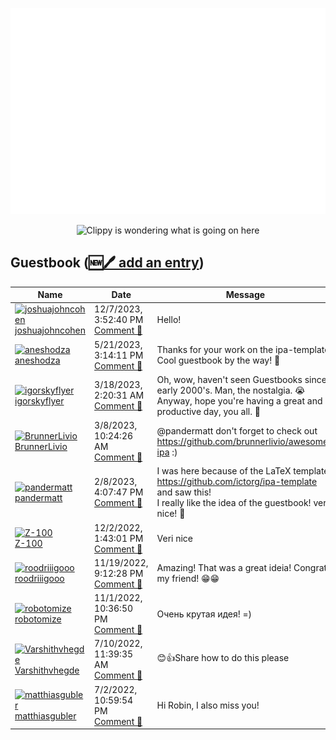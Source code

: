 ![My metrics](github-metrics.svg)

<p align="center">
  <img src="clippy.gif" alt="Clippy is wondering what is going on here" />
</p>

## Guestbook ([🆕🖊️ add an entry](https://github.com/openscript/openscript/issues/1#issuecomment-new))
<!-- Guestbook -->
| Name | Date | Message |
|---|---|---|
|[<img src="https://avatars.githubusercontent.com/u/65085812?s=48&v=4" alt="joshuajohncohen" width="48" /><br />joshuajohncohen](https://github.com/joshuajohncohen)|12/7/2023, 3:52:40 PM<br />[Comment 🔗](https://github.com/openscript/openscript/issues/1#issuecomment-1841619487)|Hello!|
|[<img src="https://avatars.githubusercontent.com/u/75726773?s=48&u=dd575437c43a17ca22e1b3f8081e0899d20d83c1&v=4" alt="aneshodza" width="48" /><br />aneshodza](https://github.com/aneshodza)|5/21/2023, 3:14:11 PM<br />[Comment 🔗](https://github.com/openscript/openscript/issues/1#issuecomment-1556204352)|Thanks for your work on the ipa-template. Cool guestbook by the way! 👋|
|[<img src="https://avatars.githubusercontent.com/u/20957750?s=48&u=65b7e1fe203390bceb73dc9377cc33abc43ff6d9&v=4" alt="igorskyflyer" width="48" /><br />igorskyflyer](https://github.com/igorskyflyer)|3/18/2023, 2:20:31 AM<br />[Comment 🔗](https://github.com/openscript/openscript/issues/1#issuecomment-1474610548)|Oh, wow, haven't seen Guestbooks since early 2000's. Man, the nostalgia. 😭<br />Anyway, hope you're having a great and productive day, you all. 🤗|
|[<img src="https://avatars.githubusercontent.com/u/9899423?s=48&u=5d1170c99cdf11065093d124bd2c87ee1f3e097e&v=4" alt="BrunnerLivio" width="48" /><br />BrunnerLivio](https://github.com/BrunnerLivio)|3/8/2023, 10:24:26 AM<br />[Comment 🔗](https://github.com/openscript/openscript/issues/1#issuecomment-1459945626)|@pandermatt don't forget to check out https://github.com/brunnerlivio/awesome-ipa :)|
|[<img src="https://avatars.githubusercontent.com/u/20790833?s=48&u=f7524c95d67df18d9929819eeb22775a96f4bfe4&v=4" alt="pandermatt" width="48" /><br />pandermatt](https://github.com/pandermatt)|2/8/2023, 4:07:47 PM<br />[Comment 🔗](https://github.com/openscript/openscript/issues/1#issuecomment-1422863321)|I was here because of the LaTeX template https://github.com/ictorg/ipa-template and saw this!<br />I really like the idea of the guestbook! very nice! 🥳|
|[<img src="https://avatars.githubusercontent.com/u/55056535?s=48&u=0ba30c7ca3316cb4b2f3ba7b9dfeede0e7eb9225&v=4" alt="Z-100" width="48" /><br />Z-100](https://github.com/Z-100)|12/2/2022, 1:43:01 PM<br />[Comment 🔗](https://github.com/openscript/openscript/issues/1#issuecomment-1335250811)|Veri nice|
|[<img src="https://avatars.githubusercontent.com/u/5695737?s=48&u=b45e54d8433a41a6de9faa65bd02c2ff10916d61&v=4" alt="roodriiigooo" width="48" /><br />roodriiigooo](https://github.com/roodriiigooo)|11/19/2022, 9:12:28 PM<br />[Comment 🔗](https://github.com/openscript/openscript/issues/1#issuecomment-1320970396)|Amazing! That was a great ideia! Congratz my friend! 😁😁|
|[<img src="https://avatars.githubusercontent.com/u/1207984?s=48&u=cd291067db2ee167f9e26298f8c25c58c5c77811&v=4" alt="robotomize" width="48" /><br />robotomize](https://github.com/robotomize)|11/1/2022, 10:36:50 PM<br />[Comment 🔗](https://github.com/openscript/openscript/issues/1#issuecomment-1299314956)|Очень крутая идея! =)|
|[<img src="https://avatars.githubusercontent.com/u/80502833?s=48&u=c9fcb1f389f52341a86867b834af66610255041f&v=4" alt="Varshithvhegde" width="48" /><br />Varshithvhegde](https://github.com/Varshithvhegde)|7/10/2022, 11:39:35 AM<br />[Comment 🔗](https://github.com/openscript/openscript/issues/1#issuecomment-1179711643)|😊👍Share how to do this please|
|[<img src="https://avatars.githubusercontent.com/u/2006388?s=48&u=e3f04494084011d611134e649f16a538069a067b&v=4" alt="matthiasgubler" width="48" /><br />matthiasgubler](https://github.com/matthiasgubler)|7/2/2022, 10:59:54 PM<br />[Comment 🔗](https://github.com/openscript/openscript/issues/1#issuecomment-1172975428)|Hi Robin, I also miss you!|
<!-- /Guestbook -->
